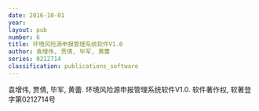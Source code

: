```yaml
---
date: 2016-10-01
year:
layout: pub
number: 6
title: 环境风险源申报管理系统软件V1.0
author: 袁增伟, 贾倩, 毕军, 黄蕾
series: 0212714
classification: publications_software
---
```


袁增伟, 贾倩, 毕军, 黄蕾. 环境风险源申报管理系统软件V1.0. 软件著作权, 软著登字第0212714号
